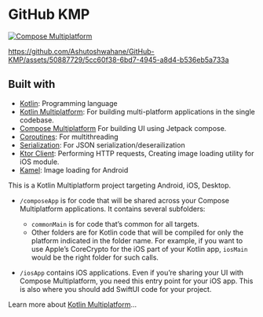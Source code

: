 # GitHub KMP
[![Compose Multiplatform](https://img.shields.io/badge/Compose%20Multiplatform-blue)](https://github.com/JetBrains/compose-multiplatform)


https://github.com/Ashutoshwahane/GitHub-KMP/assets/50887729/5cc60f38-6bd7-4945-a8d4-b536eb5a733a


## Built with 

- [Kotlin](kotlinlang.org): Programming language
- [Kotlin Multiplatform](https://kotlinlang.org/docs/multiplatform.html): For building multi-platform applications in the single codebase.
- [Compose Multiplatform]([https://kmp.jetbrains.com](https://www.jetbrains.com/lp/compose-multiplatform/)) For building UI using Jetpack compose.
- [Coroutines](https://github.com/Kotlin/kotlinx.coroutines): For multithreading
- [Serialization](https://github.com/Kotlin/kotlinx.serialization): For JSON serialization/deserailization
- [Ktor Client](https://github.com/ktorio/ktor): Performing HTTP requests, Creating image loading utility for iOS module.
- [Kamel](https://github.com/Kamel-Media/Kamel): Image loading for Android

This is a Kotlin Multiplatform project targeting Android, iOS, Desktop.

* `/composeApp` is for code that will be shared across your Compose Multiplatform applications.
  It contains several subfolders:
  - `commonMain` is for code that’s common for all targets.
  - Other folders are for Kotlin code that will be compiled for only the platform indicated in the folder name.
    For example, if you want to use Apple’s CoreCrypto for the iOS part of your Kotlin app,
    `iosMain` would be the right folder for such calls.

* `/iosApp` contains iOS applications. Even if you’re sharing your UI with Compose Multiplatform, 
  you need this entry point for your iOS app. This is also where you should add SwiftUI code for your project.


Learn more about [Kotlin Multiplatform](https://www.jetbrains.com/help/kotlin-multiplatform-dev/get-started.html)…


